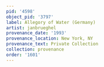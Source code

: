 ```yaml
---
pid: '4598'
object_pid: '3797'
label: Allegory of Water (Germany)
artist: janbrueghel
provenance_date: '1993'
provenance_location: New York, NY
provenance_text: Private Collection
collection: provenance
order: '1601'
---
```

